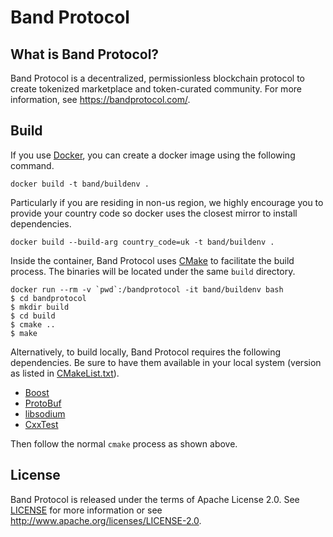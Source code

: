 Band Protocol
=============

What is Band Protocol?
----------------------

Band Protocol is a decentralized, permissionless blockchain protocol to create
tokenized marketplace and token-curated community. For more information,
see https://bandprotocol.com/.

Build
-----

If you use [Docker](https://www.docker.com/), you can create a docker image using
the following command.

```
docker build -t band/buildenv .
```

Particularly if you are residing in non-us region, we highly encourage you to provide your country code so docker uses the closest mirror to install dependencies.

```
docker build --build-arg country_code=uk -t band/buildenv .
```

Inside the container, Band Protocol uses [CMake](https://cmake.org/) to facilitate 
the build process. The binaries will be located under the same `build` directory.

```
docker run --rm -v `pwd`:/bandprotocol -it band/buildenv bash
$ cd bandprotocol
$ mkdir build
$ cd build
$ cmake ..
$ make
```

Alternatively, to build locally, Band Protocol requires the following dependencies.
Be sure to have them available in your local system (version as listed in 
[CMakeList.txt](CMakeList.txt)).

- [Boost](https://www.boost.org/)
- [ProtoBuf](https://developers.google.com/protocol-buffers/)
- [libsodium](https://github.com/jedisct1/libsodium)
- [CxxTest](https://cxxtest.com/)

Then follow the normal `cmake` process as shown above. 

License
-------

Band Protocol is released under the terms of Apache License 2.0. See
[LICENSE](LICENSE) for more information or see
http://www.apache.org/licenses/LICENSE-2.0.

